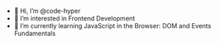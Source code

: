 - 👋 Hi, I’m @code-hyper
- 👀 I’m interested in Frontend Development
- 🌱 I’m currently learning JavaScript in the Browser: DOM and Events Fundamentals

<!---
code-hyper/code-hyper is a ✨ special ✨ repository because its `README.md` (this file) appears on your GitHub profile.
You can click the Preview link to take a look at your changes.
--->
